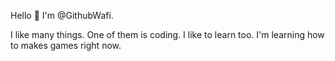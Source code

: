 Hello 👋 I'm @GithubWafi.

I like many things. One of them is coding. I like to learn too. I'm learning how to makes games right now.

<!---
GithubWafi/GithubWafi is a ✨ special ✨ repository because its `README.md` (this file) appears on your GitHub profile.
You can click the Preview link to take a look at your changes.
--->
